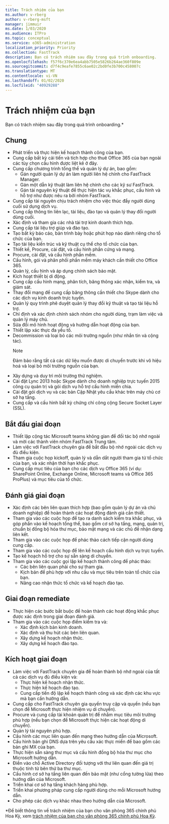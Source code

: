 ```yaml
---
title: Trách nhiệm của bạn
ms.author: v-rberg
author: v-rberg-msft
manager: jimmuir
ms.date: 1/03/2020
ms.audience: ITPro
ms.topic: conceptual
ms.service: o365-administration
localization_priority: Priority
ms.collection: FastTrack
description: Bạn có trách nhiệm sau đây trong quá trình onboarding.
ms.openlocfilehash: f57f6c370e6ea4abb7505e5826b264ae360f809e
ms.sourcegitcommit: d7f4c9eafe7855c6ae02c2bd0fe3b700c458007c
ms.translationtype: MT
ms.contentlocale: vi-VN
ms.lasthandoff: 01/02/2020
ms.locfileid: "40929288"
---
```

# <a name="your-responsibilities"></a>Trách nhiệm của bạn

Bạn có trách nhiệm sau đây trong quá trình onboarding.\*
  
## <a name="general"></a>Chung

- Phát triển và thực hiện kế hoạch thành công của bạn.
- Cung cấp bất kỳ cải tiến và tích hợp cho thuê Office 365 của bạn ngoài các tùy chọn cấu hình được liệt kê ở đây.  
- Cung cấp chương trình tổng thể và quản lý dự án, bao gồm: 
  - Gán người quản lý dự án làm người liên hệ chính cho FastTrack Manager.
  - Gán một dẫn kỹ thuật làm liên hệ chính cho các kỹ sư FastTrack.
  - Gán tài nguyên kỹ thuật để thực hiện tác vụ khắc phục, cấu hình và hỗ trợ như được nêu ra bởi nhóm FastTrack. 
- Cung cấp tài nguyên chịu trách nhiệm cho việc thúc đẩy người dùng cuối sử dụng dịch vụ. 
- Cung cấp thông tin liên lạc, tài liệu, đào tạo và quản lý thay đổi người dùng cuối.
- Xác định và tham gia các nhà tài trợ kinh doanh thích hợp.  
- Cung cấp tài liệu trợ giúp và đào tạo.  
- Tạo bất kỳ báo cáo, bản trình bày hoặc phút họp nào dành riêng cho tổ chức của bạn. 
- Tạo tài liệu kiến trúc và kỹ thuật cụ thể cho tổ chức của bạn.   
- Thiết kế, Procure, cài đặt, và cấu hình phần cứng và mạng.   
- Procure, cài đặt, và cấu hình phần mềm.  
- Cấu hình, gói và phân phối phần mềm máy khách cần thiết cho Office 365.  
- Quản lý, cấu hình và áp dụng chính sách bảo mật.
- Kích hoạt thiết bị di động.
- Cung cấp cấu hình mạng, phân tích, băng thông xác nhận, kiểm tra, và giám sát. 
- Thay đổi mạng để cung cấp băng thông cần thiết cho Skype dành cho các dịch vụ kinh doanh trực tuyến. 
- Quản lý quy trình phê duyệt quản lý thay đổi kỹ thuật và tạo tài liệu hỗ trợ.  
- Chỉ định và xác định chính sách nhóm cho người dùng, trạm làm việc và quản lý máy chủ. 
- Sửa đổi mô hình hoạt động và hướng dẫn hoạt động của bạn. 
- Thiết lập xác thực đa yếu tố.  
- Decommission và loại bỏ các môi trường nguồn (như nhắn tin và cộng tác). 
    > [!NOTE]
    > Đảm bảo rằng tất cả các dữ liệu muốn được di chuyển trước khi vô hiệu hoá và loại bỏ môi trường nguồn của bạn. 
- Xây dựng và duy trì môi trường thử nghiệm.  
- Cài đặt Lync 2013 hoặc Skype dành cho doanh nghiệp trực tuyến 2015 công cụ quản trị và gói dịch vụ hỗ trợ cấu hình miền chia.
- Cài đặt gói dịch vụ và các bản Cập Nhật yêu cầu khác trên máy chủ cơ sở hạ tầng. 
- Cung cấp và cấu hình bất kỳ chứng chỉ công cộng Secure Socket Layer (SSL). 
    
## <a name="initiate-phase"></a>Bắt đầu giai đoạn

- Thiết lập cộng tác Microsoft teams không gian để đối tác bộ nhớ ngoài và mời các thành viên nhóm FastTrack Trung tâm.   
- Làm việc với FastTrack chuyên gia để bắt đầu bộ nhớ ngoài các dịch vụ đủ điều kiện.    
- Tham gia cuộc họp kickoff, quản lý và dẫn dắt người tham gia từ tổ chức của bạn, và xác nhận thời hạn khắc phục.   
- Cung cấp mục tiêu của bạn cho các dịch vụ Office 365 (ví dụ: SharePoint Online, Exchange Online, Microsoft teams và Office 365 ProPlus) và mục tiêu của tổ chức.
    
## <a name="assess-phase"></a>Đánh giá giai đoạn

- Xác định các bên liên quan thích hợp (bao gồm quản lý dự án và chủ doanh nghiệp) để hoàn thành các hoạt động đánh giá cần thiết.    
- Tham gia vào các cuộc họp để tạo ra danh sách kiểm tra khắc phục, và góp phần vào kế hoạch tổng thể, bao gồm cơ sở hạ tầng, mạng, quản trị, chuẩn bị đồng bộ hóa thư mục, bảo mật mạng và các chủ đề nhận dạng liên kết.   
- Tham gia vào các cuộc họp để phác thảo cách tiếp cận người dùng cung cấp.  
- Tham gia vào các cuộc họp để lên kế hoạch cấu hình dịch vụ trực tuyến.    
- Tạo kế hoạch hỗ trợ cho sự sẵn sàng di chuyển. 
- Tham gia vào các cuộc gọi lập kế hoạch thành công để phác thảo:   
  - Các bên liên quan phải cho sự tham gia.  
  - Kịch bản để phù hợp với nhu cầu và mục tiêu trên toàn tổ chức của bạn.
  - Nâng cao nhận thức tổ chức và kế hoạch đào tạo.
    
## <a name="remediate-phase"></a>Giai đoạn remediate

- Thực hiện các bước bắt buộc để hoàn thành các hoạt động khắc phục được xác định trong giai đoạn đánh giá. 
- Tham gia vào các cuộc họp điểm kiểm tra và: 
  - Xác định kịch bản kinh doanh.   
  - Xác định và thu hút các bên liên quan.
  - Xây dựng kế hoạch nhận thức. 
  - Xây dựng kế hoạch đào tạo.
    
## <a name="enable-phase"></a>Kích hoạt giai đoạn

- Làm việc với FastTrack chuyên gia để hoàn thành bộ nhớ ngoài của tất cả các dịch vụ đủ điều kiện và:  
  - Thực hiện kế hoạch nhận thức.  
  - Thực hiện kế hoạch đào tạo. 
  - Cung cấp tiến độ lập kế hoạch thành công và xác định các khu vực mà bạn cần hướng dẫn.
- Cung cấp cho FastTrack chuyên gia quyền truy cập và quyền (nếu bạn chọn để Microsoft thực hiện nhiệm vụ di chuyển).  
- Procure và cung cấp tài khoản quản trị để nhắm mục tiêu môi trường phù hợp (nếu bạn chọn để Microsoft thực hiện các hoạt động di chuyển).   
- Quản lý tài nguyên phù hợp.   
- Cấu hình các mục liên quan đến mạng theo hướng dẫn của Microsoft.  
- Cấu hình bản ghi DNS dựa trên yêu cầu xác thực miền để bao gồm các bản ghi MX của bạn.   
- Thực hiện sẵn sàng thư mục và cấu hình đồng bộ hóa thư mục cho Microsoft hướng dẫn.
- Điền vào chỗ Active Directory đối tượng với thư liên quan đến giá trị thuộc tính từ bên thứ ba thư mục.   
- Cấu hình cơ sở hạ tầng liên quan đến bảo mật (như cổng tường lửa) theo hướng dẫn của Microsoft.
- Triển khai cơ sở hạ tầng khách hàng phù hợp.  
- Triển khai phương pháp cung cấp người dùng cho mỗi Microsoft hướng dẫn.  
- Cho phép các dịch vụ khác nhau theo hướng dẫn của Microsoft.  
    
\*Để biết thông tin về trách nhiệm của bạn cho văn phòng 365 chính phủ Hoa Kỳ, xem [trách nhiệm của bạn cho văn phòng 365 chính phủ Hoa Kỳ](US-Gov-appendix-your-responsibilities.md).
  

